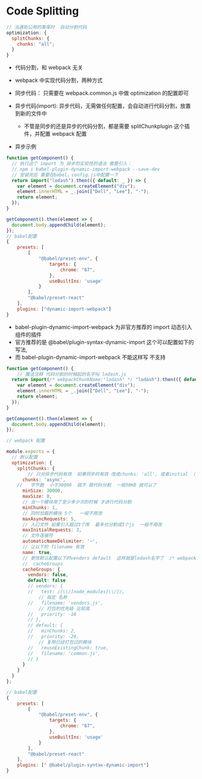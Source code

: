 # Code Splitting

```javascript
// 当遇到公用的类库时  自动分割代码
optimization: {
  splitChunks: {
    chunks: "all";
  }
}
```

- 代码分割，和 webpack 无关
- webpack 中实现代码分割，两种方式
- 同步代码： 只需要在 webpack.common.js 中做 optimization 的配置即可
- 异步代码(import): 异步代码，无需做任何配置，会自动进行代码分割，放置到新的文件中

  - 不管是同步的还是异步的代码分割，都是需要 splitChunkplugin 这个插件，并配置 webpack 配置

- 异步示例

```javascript
function getComponent() {
  // 执行这个 import 为 异步的实验性的语法 需要引入：
  // npm i babel-plugin-dynamic-import-webpack --save-dev
  // 安装完后 需要在babel。config.js中配置一下
  return import("lodash").then(({ default: _ }) => {
    var element = document.createElement("div");
    element.innerHTML = _.join(["Dell", "Lee"], "-");
    return element;
  });
}

getComponent().then(element => {
  document.body.appendChild(element);
});
// babel配置
{
	presets: [
		[
			"@babel/preset-env", {
				targets: {
					chrome: "67",
				},
				useBuiltIns: 'usage'
			}
		],
		"@babel/preset-react"
	],
	plugins: ["dynamic-import-webpack"]
}

```

- babel-plugin-dynamic-import-webpack 为非官方推荐的 import 动态引入组件的插件
- 官方推荐的是 @babel/plugin-syntax-dynamic-import 这个可以配置如下的写法,
- 而 babel-plugin-dynamic-import-webpack 不能这样写 不支持

```javascript
function getComponent() {
    // 魔法注释 代码分割的时候起的名字叫 lodash.js
  return import(/* webpackChunkName:"lodash" */ "lodash").then(({ default: _ }) => {
    var element = document.createElement("div");
    element.innerHTML = _.join(["Dell", "Lee"], "-");
    return element;
  });
}

getComponent().then(element => {
  document.body.appendChild(element);
});

// webpack 配置

module.exports = {
  // 默认配置
  optimization: {
    splitChunks: {
        // 只对异步代码有效  如果同步的有效 改成chunks: 'all', 或者initial （同步） 还需要配置cacheGroups 下的 vendors 下的test
      chunks: 'async',
    //   字节数  小于30000  就不 做代码分割  一般30KB 就可以了
      minSize: 30000,
      maxSize: 0,
      // 当一个模块用了至少多少次的时候 才进行代码分割
      minChunks: 1,
      // 同时加载的模块 5个   一般不用改
      maxAsyncRequests: 5,
      // 入口文件 如果引入超过3个库  最多也分割成3个js  一般不用改
      maxInitialRequests: 3,
      // 文件连接符
      automaticNameDelimiter: '~',
      // 让以下的 filename 有效
      name: true,
      // 更改默认配置以下的vendors default  这样就是lodash名字了  /* webpackChunkName:"lodash" */
      //  cacheGroups
      cacheGroups: {
        vendors: false,
        default: false
        // vendors: {
        //   test: /[\\/]node_modules[\\/]/,
            // 指定 名称
        //   filename: 'vendors.js',
            // 打包的优先级 比较高
        //   priority: -10
        // },
        // default: {
        //   minChunks: 2,
        //   priority: -20,
            // 复用已经打包过的模块
        //   reuseExistingChunk: true,
        //   filename: 'common.js',
        // }
      }
    }
  }
};

// babel配置
{
	presets: [
		[
			"@babel/preset-env", {
				targets: {
					chrome: "67",
				},
				useBuiltIns: 'usage'
			}
		],
		"@babel/preset-react"
	],
	plugins: [" @babel/plugin-syntax-dynamic-import"]
}

```
